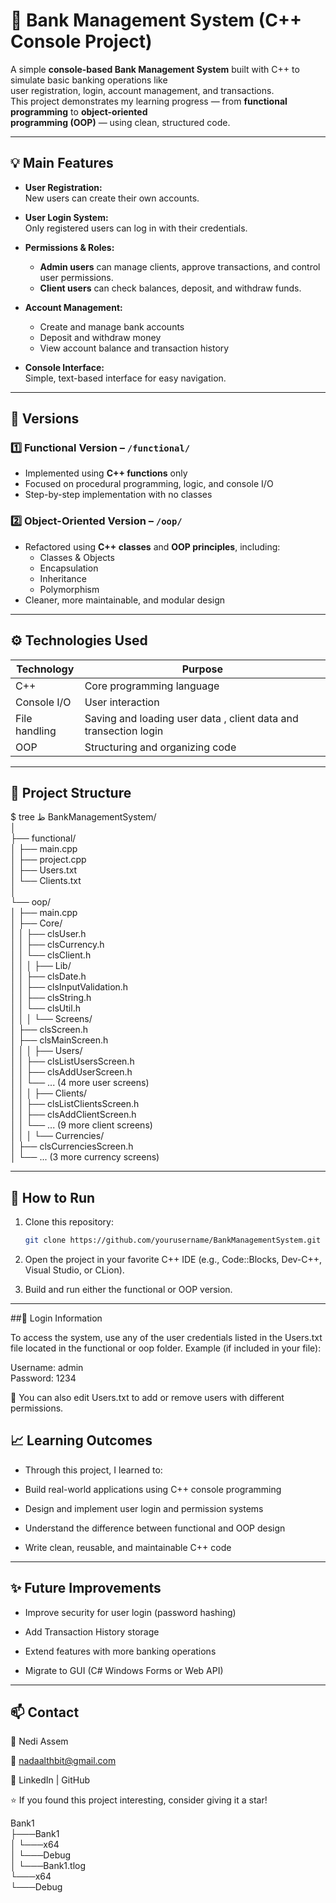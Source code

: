 # 🏦 Bank Management System (C++ Console Project)

A simple **console-based Bank Management System** built with C++ to simulate basic banking operations like   
user registration, login, account management, and transactions.   
This project demonstrates my learning progress — from **functional programming** to **object-oriented   
programming (OOP)** — using clean, structured code.

---

## 💡 Main Features

- **User Registration:**  
  New users can create their own accounts.

- **User Login System:**  
  Only registered users can log in with their credentials.

- **Permissions & Roles:**  
  - **Admin users** can manage clients, approve transactions, and control user permissions.  
  - **Client users** can check balances, deposit, and withdraw funds.

- **Account Management:**  
  - Create and manage bank accounts  
  - Deposit and withdraw money  
  - View account balance and transaction history  

- **Console Interface:**  
  Simple, text-based interface for easy navigation.


---


## 🧩 Versions

### 1️⃣ Functional Version – `/functional/`
- Implemented using **C++ functions** only  
- Focused on procedural programming, logic, and console I/O  
- Step-by-step implementation with no classes  

### 2️⃣ Object-Oriented Version – `/oop/`
- Refactored using **C++ classes** and **OOP principles**, including:  
  - Classes & Objects  
  - Encapsulation  
  - Inheritance  
  - Polymorphism  
- Cleaner, more maintainable, and modular design  

---


## ⚙️ Technologies Used

| Technology | Purpose |
|-------------|----------|
| C++ | Core programming language |
| Console I/O | User interaction |
| File handling | Saving and loading user data , client data and transection login |
| OOP | Structuring and organizing code |

---


## 📂 Project Structure
$ tree
ظ
BankManagementSystem/   
│   
├── functional/   
│   ├── main.cpp   
│   ├── project.cpp   
│   ├── Users.txt   
│   └── Clients.txt   
│   
└── oop/   
│     ├── main.cpp   
│     ├── Core/    
│     │      ├── clsUser.h    
│     │      ├── clsCurrency.h   
│     │      └── clsClient.h  
│     │
│     ├── Lib/   
│     │      ├── clsDate.h   
│     │      ├── clsInputValidation.h    
│     │      ├── clsString.h   
│     │      └── clsUtil.h  
│     │
│     └── Screens/   
│             ├── clsScreen.h   
│             ├── clsMainScreen.h   
│             │
│             ├── Users/       
│             │        ├── clsListUsersScreen.h   
│             │        ├── clsAddUserScreen.h   
│             │        └── ... (4 more user screens)   
│             │
│             ├── Clients/    
│             │        ├── clsListClientsScreen.h   
│             │        ├── clsAddClientScreen.h    
│             │        └── ... (9 more client screens)   
│             │
│             └── Currencies/    
│                      ├── clsCurrenciesScreen.h    
│                      └── ... (3 more currency screens)  

---


## 🚀 How to Run

1. Clone this repository:
   ```bash
   git clone https://github.com/yourusername/BankManagementSystem.git

2. Open the project in your favorite C++ IDE (e.g., Code::Blocks, Dev-C++, Visual Studio, or CLion).

3. Build and run either the functional or OOP version.

---

##🔑 Login Information

To access the system, use any of the user credentials listed in the Users.txt file located in the functional or oop folder.
Example (if included in your file):  
   
Username: admin  
Password: 1234   
   
   
📄 You can also edit Users.txt to add or remove users with different permissions.

## 📈 Learning Outcomes

- Through this project, I learned to:

- Build real-world applications using C++ console programming

- Design and implement user login and permission systems

- Understand the difference between functional and OOP design

- Write clean, reusable, and maintainable C++ code

---


## ✨ Future Improvements

- Improve security for user login (password hashing)

- Add Transaction History storage

- Extend features with more banking operations

- Migrate to GUI (C# Windows Forms or Web API)

---

## 📫 Contact

👤 Nedi Assem

📧 nadaalthbit@gmail.com

💼 LinkedIn
 | GitHub

⭐ If you found this project interesting, consider giving it a star!

Bank1   
    ├───Bank1   
    │   └───x64   
    │       └───Debug   
    │           └───Bank1.tlog   
    └───x64   
        └───Debug  


